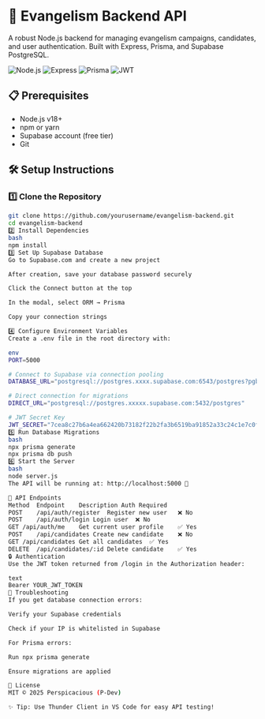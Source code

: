 # 🚀 Evangelism Backend API

A robust Node.js backend for managing evangelism campaigns, candidates, and user authentication. Built with Express, Prisma, and Supabase PostgreSQL.

![Node.js](https://img.shields.io/badge/Node.js-18+-green?logo=node.js)
![Express](https://img.shields.io/badge/Express-4.x-blue?logo=express)
![Prisma](https://img.shields.io/badge/Prisma-ORM-purple?logo=prisma)
![JWT](https://img.shields.io/badge/JWT-Auth-orange?logo=jsonwebtokens)

## 📋 Prerequisites

- Node.js v18+
- npm or yarn
- Supabase account (free tier)
- Git

## 🛠️ Setup Instructions

### 1️⃣ Clone the Repository
```bash
git clone https://github.com/yourusername/evangelism-backend.git
cd evangelism-backend
2️⃣ Install Dependencies
bash
npm install
3️⃣ Set Up Supabase Database
Go to Supabase.com and create a new project

After creation, save your database password securely

Click the Connect button at the top

In the modal, select ORM → Prisma

Copy your connection strings

4️⃣ Configure Environment Variables
Create a .env file in the root directory with:

env
PORT=5000

# Connect to Supabase via connection pooling
DATABASE_URL="postgresql://postgres.xxxx.supabase.com:6543/postgres?pgbouncer=true"

# Direct connection for migrations
DIRECT_URL="postgresql://postgres.xxxxx.supabase.com:5432/postgres"

# JWT Secret Key
JWT_SECRET="7cea8c27b6a4ea662420b73182f22b2fa3b6519ba91852a33c24c1e7c0f87d07848689d095bd"
5️⃣ Run Database Migrations
bash
npx prisma generate
npx prisma db push
6️⃣ Start the Server
bash
node server.js
The API will be running at: http://localhost:5000 🎯

🌟 API Endpoints
Method	Endpoint	Description	Auth Required
POST	/api/auth/register	Register new user	❌ No
POST	/api/auth/login	Login user	❌ No
GET	/api/auth/me	Get current user profile	✅ Yes
POST	/api/candidates	Create new candidate	❌ No
GET	/api/candidates	Get all candidates	✅ Yes
DELETE	/api/candidates/:id	Delete candidate	✅ Yes
🔒 Authentication
Use the JWT token returned from /login in the Authorization header:

text
Bearer YOUR_JWT_TOKEN
🚨 Troubleshooting
If you get database connection errors:

Verify your Supabase credentials

Check if your IP is whitelisted in Supabase

For Prisma errors:

Run npx prisma generate

Ensure migrations are applied

📜 License
MIT © 2025 Perspicacious (P-Dev)

✨ Tip: Use Thunder Client in VS Code for easy API testing!

